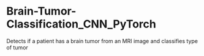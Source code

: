 # Brain-Tumor-Classification_CNN_PyTorch
Detects if a patient has a brain tumor from an MRI image and classifies type of tumor
